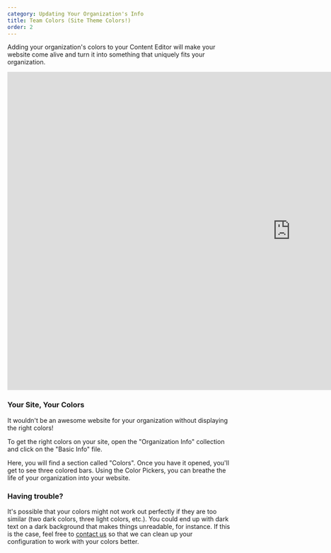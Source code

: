 ```yaml
---
category: Updating Your Organization's Info
title: Team Colors (Site Theme Colors!)
order: 2
---
```

Adding your organization's colors to your Content Editor will make your website come alive and turn it into something that uniquely fits your organization.

<iframe width="1280" height="720" src="https://www.youtube.com/embed/toNEc4DNRYo" frameborder="0" allow="accelerometer; autoplay; clipboard-write; encrypted-media; gyroscope; picture-in-picture" allowfullscreen></iframe>

### Your Site, Your Colors

It wouldn't be an awesome website for your organization without displaying the right colors!

To get the right colors on your site, open the "Organization Info" collection and click on the "Basic Info" file.

Here, you will find a section called "Colors". Once you have it opened, you'll get to see three colored bars. Using the Color Pickers, you can breathe the life of your organization into your website.

### Having trouble?

It's possible that your colors might not work out perfectly if they are too similar (two dark colors, three light colors, etc.). You could end up with dark text on a dark background that makes things unreadable, for instance. If this is the case, feel free to [contact us](https://inthezone.dev/#contact-form) so that we can clean up your configuration to work with your colors better.